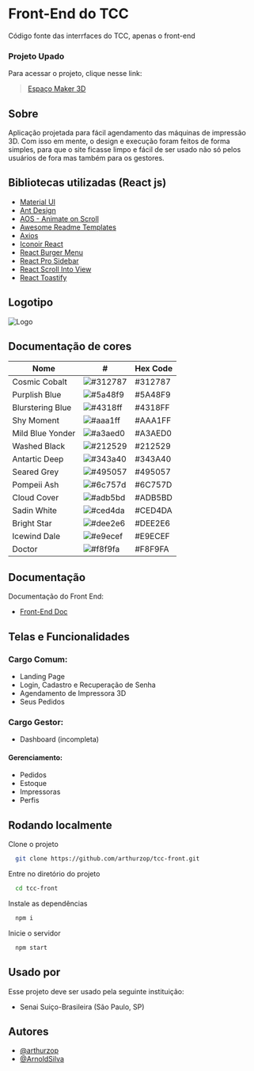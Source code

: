 
# Front-End do TCC

Código fonte das interrfaces do TCC, apenas o front-end

### Projeto Upado

Para acessar o projeto, clique nesse link:

  > [Espaço Maker 3D](https://espaco-maker.vercel.app/) 
## Sobre
Aplicação projetada para fácil agendamento das máquinas de impressão 3D. Com isso em mente, o design e execução foram feitos de forma simples, para que o site ficasse limpo e fácil de ser usado não só pelos usuários de fora mas também para os gestores.





## Bibliotecas utilizadas (React js)


 - [Material UI](https://mui.com/material-ui/)
 - [Ant Design](https://ant.design/)
 - [AOS - Animate on Scroll](https://michalsnik.github.io/aos/)
 - [Awesome Readme Templates](https://awesomeopensource.com/project/elangosundar/awesome-README-templates)
 - [Axios](https://axios-http.com/ptbr/docs/intro)
 - [Iconoir React](https://iconoir.com/)
 - [React Burger Menu](https://www.npmjs.com/package/react-burger-menu)
 - [React Pro Sidebar](https://www.npmjs.com/package/react-pro-sidebar)
 - [React Scroll Into View](https://www.npmjs.com/package/react-scroll-into-view)
 - [React Toastify](https://www.npmjs.com/package/react-toastify)


## Logotipo

![Logo](https://ibb.co/XXbWhv6)

## Documentação de cores

| Nome               | #                                       |Hex Code         |
| ----------------- | -------------------------------------------------------- |---------|
| Cosmic Cobalt     | ![#312787](https://via.placeholder.com/15/312787?text=+) | #312787 |
| Purplish Blue     | ![#5a48f9](https://via.placeholder.com/15/5a48f9?text=+) | #5A48F9 |
| Blurstering Blue  | ![#4318ff](https://via.placeholder.com/15/4318ff?text=+) | #4318FF |
| Shy Moment        | ![#aaa1ff](https://via.placeholder.com/15/aaa1ff?text=+) | #AAA1FF |
| Mild Blue Yonder  | ![#a3aed0](https://via.placeholder.com/15/a3aed0?text=+) | #A3AED0 |
| Washed Black      | ![#212529](https://via.placeholder.com/15/212529?text=+) | #212529 |
| Antartic Deep     | ![#343a40](https://via.placeholder.com/15/343a40?text=+) | #343A40 |
| Seared Grey       | ![#495057](https://via.placeholder.com/15/495057?text=+) | #495057 |
| Pompeii Ash       | ![#6c757d](https://via.placeholder.com/15/6c757d?text=+) | #6C757D |
| Cloud Cover       | ![#adb5bd](https://via.placeholder.com/15/adb5bd?text=+) | #ADB5BD |
| Sadin White       | ![#ced4da](https://via.placeholder.com/15/ced4da?text=+) | #CED4DA |
| Bright Star       | ![#dee2e6](https://via.placeholder.com/15/dee2e6?text=+) | #DEE2E6 |
| Icewind Dale      | ![#e9ecef](https://via.placeholder.com/15/e9ecef?text=+) | #E9ECEF |
| Doctor            | ![#f8f9fa](https://via.placeholder.com/15/f8f9fa?text=+) | #F8F9FA |


## Documentação

Documentação do Front End:

- [Front-End Doc](https://quirky-jester-395.notion.site/Front-End-3b8e3802c7db4efda6900706d20548b2)


## Telas e Funcionalidades

### Cargo Comum:

- Landing Page
- Login, Cadastro e Recuperação de Senha
- Agendamento de Impressora 3D
- Seus Pedidos

### Cargo Gestor: 
- Dashboard (incompleta)
#### Gerenciamento: 
- Pedidos
- Estoque 
- Impressoras
- Perfis




## Rodando localmente

Clone o projeto

```bash
  git clone https://github.com/arthurzop/tcc-front.git
```

Entre no diretório do projeto

```bash
  cd tcc-front
```

Instale as dependências

```bash
  npm i
```

Inicie o servidor

```bash
  npm start
```


## Usado por

Esse projeto deve ser usado pela seguinte instituição:

- Senai Suiço-Brasileira (São Paulo, SP)


## Autores

- [@arthurzop](https://www.github.com/arthurzop)
- [@ArnoldSilva](https://github.com/ArnoldSilva)

